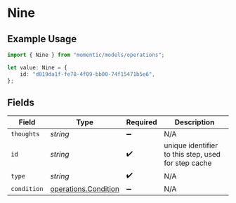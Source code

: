 # Nine

## Example Usage

```typescript
import { Nine } from "momentic/models/operations";

let value: Nine = {
    id: "d019da1f-fe78-4f09-bb00-74f15471b5e6",
};
```

## Fields

| Field                                                        | Type                                                         | Required                                                     | Description                                                  |
| ------------------------------------------------------------ | ------------------------------------------------------------ | ------------------------------------------------------------ | ------------------------------------------------------------ |
| `thoughts`                                                   | *string*                                                     | :heavy_minus_sign:                                           | N/A                                                          |
| `id`                                                         | *string*                                                     | :heavy_check_mark:                                           | unique identifier to this step, used for step cache          |
| `type`                                                       | *string*                                                     | :heavy_check_mark:                                           | N/A                                                          |
| `condition`                                                  | [operations.Condition](../../models/operations/condition.md) | :heavy_minus_sign:                                           | N/A                                                          |